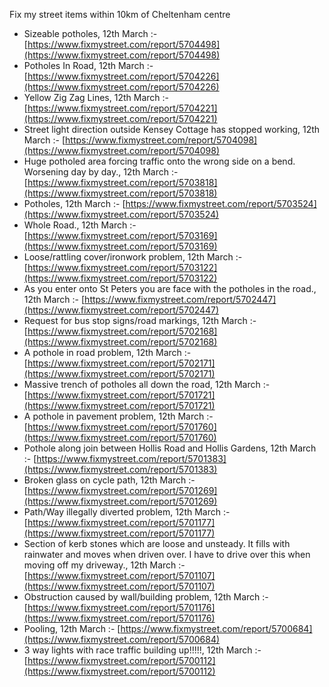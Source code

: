Fix my street items within 10km of Cheltenham centre

<!-- fix_marker starts -->

- Sizeable potholes, 12th March :- [https://www.fixmystreet.com/report/5704498](https://www.fixmystreet.com/report/5704498)
- Potholes In Road, 12th March :- [https://www.fixmystreet.com/report/5704226](https://www.fixmystreet.com/report/5704226)
- Yellow Zig Zag Lines, 12th March :- [https://www.fixmystreet.com/report/5704221](https://www.fixmystreet.com/report/5704221)
- Street light direction outside Kensey Cottage has stopped working, 12th March :- [https://www.fixmystreet.com/report/5704098](https://www.fixmystreet.com/report/5704098)
- Huge potholed area forcing traffic onto the wrong side on a bend. Worsening day by day., 12th March :- [https://www.fixmystreet.com/report/5703818](https://www.fixmystreet.com/report/5703818)
- Potholes, 12th March :- [https://www.fixmystreet.com/report/5703524](https://www.fixmystreet.com/report/5703524)
- Whole Road., 12th March :- [https://www.fixmystreet.com/report/5703169](https://www.fixmystreet.com/report/5703169)
- Loose/rattling cover/ironwork problem, 12th March :- [https://www.fixmystreet.com/report/5703122](https://www.fixmystreet.com/report/5703122)
- As you enter onto St Peters you are face with the potholes in the road., 12th March :- [https://www.fixmystreet.com/report/5702447](https://www.fixmystreet.com/report/5702447)
- Request for bus stop signs/road markings, 12th March :- [https://www.fixmystreet.com/report/5702168](https://www.fixmystreet.com/report/5702168)
- A pothole in road problem, 12th March :- [https://www.fixmystreet.com/report/5702171](https://www.fixmystreet.com/report/5702171)
- Massive trench of potholes all down the road, 12th March :- [https://www.fixmystreet.com/report/5701721](https://www.fixmystreet.com/report/5701721)
- A pothole in pavement problem, 12th March :- [https://www.fixmystreet.com/report/5701760](https://www.fixmystreet.com/report/5701760)
- Pothole along join between Hollis Road and Hollis Gardens, 12th March :- [https://www.fixmystreet.com/report/5701383](https://www.fixmystreet.com/report/5701383)
- Broken glass on cycle path, 12th March :- [https://www.fixmystreet.com/report/5701269](https://www.fixmystreet.com/report/5701269)
- Path/Way illegally diverted problem, 12th March :- [https://www.fixmystreet.com/report/5701177](https://www.fixmystreet.com/report/5701177)
- Section of kerb stones which are loose and unsteady. It fills with rainwater and moves when driven over. I have to drive over this when moving off my driveway., 12th March :- [https://www.fixmystreet.com/report/5701107](https://www.fixmystreet.com/report/5701107)
- Obstruction caused by wall/building problem, 12th March :- [https://www.fixmystreet.com/report/5701176](https://www.fixmystreet.com/report/5701176)
- Pooling, 12th March :- [https://www.fixmystreet.com/report/5700684](https://www.fixmystreet.com/report/5700684)
- 3 way lights with race traffic building up!!!!!, 12th March :- [https://www.fixmystreet.com/report/5700112](https://www.fixmystreet.com/report/5700112)

<!-- fix_marker ends -->